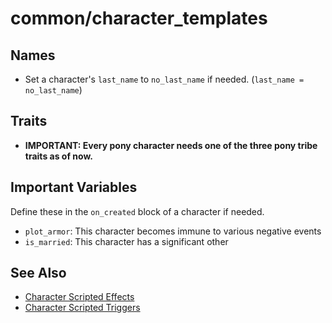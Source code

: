 # common/character_templates

## Names

- Set a character's `last_name` to `no_last_name` if needed. (`last_name = no_last_name`)

## Traits

- **IMPORTANT: Every pony character needs one of the three pony tribe traits as of now.**

## Important Variables

Define these in the `on_created` block of a character if needed.

- `plot_armor`: This character becomes immune to various negative events
- `is_married`: This character has a significant other

## See Also

- [Character Scripted Effects](../scripted_effects/twilight_character_effects.txt)
- [Character Scripted Triggers](../scripted_triggers/twilight_character_triggers.txt)
